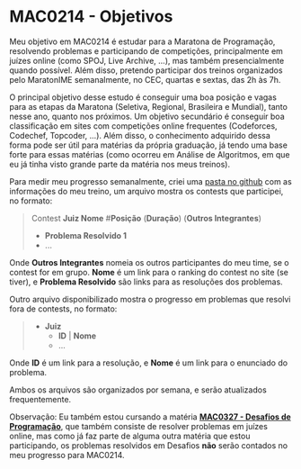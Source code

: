 # MAC0214 - Objetivos
Meu objetivo em MAC0214 é estudar para a Maratona de Programação, resolvendo problemas e participando de competições, principalmente em juízes online (como SPOJ, Live Archive, ...), mas também presencialmente quando possível. Além disso, pretendo participar dos treinos organizados pelo MaratonIME semanalmente, no CEC, quartas e sextas, das 2h às 7h.

O principal objetivo desse estudo é conseguir uma boa posição e vagas para as etapas da Maratona (Seletiva, Regional, Brasileira e Mundial), tanto nesse ano, quanto nos próximos. Um objetivo secundário é conseguir boa classificação em sites com competições online frequentes (Codeforces, Codechef, Topcoder, ...). Além disso, o conhecimento adquirido dessa forma pode ser útil para matérias da própria graduação, já tendo uma base forte para essas matérias (como ocorreu em Análise de Algoritmos, em que eu já tinha visto grande parte da matéria nos meus treinos).

Para medir meu progresso semanalmente, criei uma [pasta no github](https://github.com/yancouto/maratona-sua-mae/tree/master/Yan/mac0214) com as informações do meu treino, um arquivo mostra os contests que participei, no formato:

>Contest **Juiz Nome** #**Posição** (**Duração**) (**Outros Integrantes**)
>- **Problema Resolvido 1**
>- ...

Onde **Outros Integrantes** nomeia os outros participantes do meu time, se o contest for em grupo. **Nome** é um link para o ranking do contest no site (se tiver), e **Problema Resolvido** são links para as resoluções dos problemas.

Outro arquivo disponibilizado mostra o progresso em problemas que resolvi fora de contests, no formato:
>- **Juiz**
>	- **ID** | **Nome**
>	- ...

Onde **ID** é um link para a resolução, e **Nome** é um link para o enunciado do problema.

Ambos os arquivos são organizados por semana, e serão atualizados frequentemente.

Observação: Eu também estou cursando a matéria [**MAC0327 - Desafios de Programação**](https://uspdigital.usp.br/jupiterweb/obterDisciplina?sgldis=MAC0327&nomdis=), que também consiste de resolver problemas em juízes online, mas como já faz parte de alguma outra matéria que estou participando, os problemas resolvidos em Desafios **não** serão contados no meu progresso para MAC0214.
